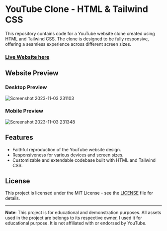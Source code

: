 # YouTube Clone - HTML & Tailwind CSS

This repository contains code for a YouTube website clone created using HTML and Tailwind CSS. The clone is designed to be fully responsive, offering a seamless experience across different screen sizes.

### [Live Website here](https://manikmaity.github.io/YouTube-Clone/)

## Website Preview
### Desktop Preview
![Screenshot 2023-11-03 231103](https://github.com/ManikMaity/YouTube-Clone/assets/110734724/93f26351-3482-4da8-bc7e-8cb389be780b)
### Mobile Preview
![Screenshot 2023-11-03 231348](https://github.com/ManikMaity/YouTube-Clone/assets/110734724/6257f78e-1e45-42db-812d-f5b27e6ca764)


## Features

- Faithful reproduction of the YouTube website design.
- Responsiveness for various devices and screen sizes.
- Customizable and extendable codebase built with HTML and Tailwind CSS.

## License

This project is licensed under the MIT License - see the [LICENSE](LICENSE) file for details.

---

**Note**: This project is for educational and demonstration purposes. All assets used in the project are belongs to its respective owner, I used it for educational purpose. It is not affiliated with or endorsed by YouTube.
